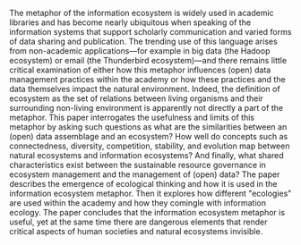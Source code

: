 The metaphor of the information ecosystem is widely used in academic libraries and has become nearly ubiquitous when speaking of the information systems that support scholarly communication and varied forms of data sharing and publication. The trending use of this language arises from non-academic applications—for example in big data (the Hadoop ecosystem) or email (the Thunderbird ecosystem)—and there remains little critical examination of either how this metaphor influences (open) data management practices within the academy or how these practices and the data themselves impact the natural environment. Indeed, the definition of ecosystem as the set of relations between living organisms and their surrounding non-living environment is apparently not directly a part of the metaphor. This paper interrogates the usefulness and limits of this metaphor by asking such questions as what are the similarities between an (open) data assemblage and an ecosystem? How well do concepts such as connectedness, diversity, competition, stability, and evolution map between natural ecosystems and information ecosystems? And finally, what shared characteristics exist between the sustainable resource governance in ecosystem management and the management of (open) data? The paper describes the emergence of ecological thinking and how it is used in the information ecosystem metaphor. Then it explores how different "ecologies" are used within the academy and how they comingle with information ecology. The paper concludes that the information ecosystem metaphor is useful, yet at the same time there are dangerous elements that render critical aspects of human societies and natural ecosystems invisible.